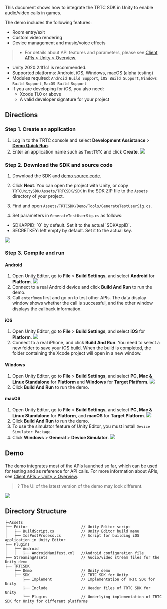This document shows how to integrate the TRTC SDK in Unity to enable audio/video calls in games.

The demo includes the following features:
- Room entry/exit
- Custom video rendering
- Device management and music/voice effects

>
>- For details about API features and parameters, please see [Client APIs > Unity > Overview](https://intl.cloud.tencent.com/document/product/647/40139).
- Unity 2020.2.1f1c1 is recommended.
- Supported platforms: Android, iOS, Windows, macOS (alpha testing)
- Modules required: `Android Build Support`, `iOS Build Support`, `Windows Build Support`, `MacOS Build Support`
- If you are developing for iOS, you also need:
  - Xcode 11.0 or above
  - A valid developer signature for your project

## Directions
[](id:step1)
### Step 1. Create an application
1. Log in to the TRTC console and select **Development Assistance** > **[Demo Quick Run](https://console.cloud.tencent.com/trtc/quickstart)**.
2. Enter an application name such as `TestTRTC` and click **Create**.
![](https://main.qcloudimg.com/raw/7178fb5203b8c1ad9eb4a3b7a3c008d7.png)

[](id:step2)
### Step 2. Download the SDK and source code
1. Download the SDK and [demo source code](https://github.com/tencentyun/TRTCUnitySDK).
2. Click **Next**. You can open the project with Unity, or copy `TRTCUnitySDK/Assets/TRTCSDK/SDK` in the SDK ZIP file to the `Assets` directory of your project.

3. Find and open `Assets/TRTCSDK/Demo/Tools/GenerateTestUserSig.cs`.
4. Set parameters in `GenerateTestUserSig.cs` as follows:
  <ul><li>SDKAPPID: `0` by default. Set it to the actual `SDKAppID`.</li>
  <li>SECRETKEY: left empty by default. Set it to the actual key.</li></ul> 
	<img src="https://main.qcloudimg.com/raw/4dad4541a4a0d400441e9cd75c07ba1e.png"/>

[](id:step3)
### Step 3. Compile and run
#### Android
1. Open Unity Editor, go to **File** > **Build Settings**, and select **Android** for **Platform**.
![](https://main.qcloudimg.com/raw/4464eb891829e3505a59c8ec00cc2414.png)
2. Connect to a real Android device and click **Build And Run** to run the demo.
3. Call `enterRoom` first and go on to test other APIs. The data display window shows whether the call is successful, and the other window displays the callback information.

#### iOS
1. Open Unity Editor, go to **File** > **Build Settings**, and select **iOS** for **Platform**.
![](https://main.qcloudimg.com/raw/3a0ef43000fe53e8e7ff58b6cc243785.png)
2. Connect to a real iPhone, and click **Build And Run**. You need to select a new folder to save your iOS build. When the build is completed, the folder containing the Xcode project will open in a new window.

#### Windows
1. Open Unity Editor, go to **File** > **Build Settings**, and select **PC, Mac & Linux Standalone** for **Platform** and **Windows** for **Target Platform**.
![](https://main.qcloudimg.com/raw/580764f661c06cf71c4952727c409c5e.png)
2. Click **Build And Run** to run the demo.

#### macOS
1. Open Unity Editor, go to **File** > **Build Settings**, and select **PC, Mac & Linux Standalone** for **Platform**, and **macOS** for **Target Platform**.
![](https://main.qcloudimg.com/raw/6f3f9c21aa9eeadd7a4e3be377b2a6b3.png)
2. Click **Build And Run** to run the demo.
3. To use the simulator feature of Unity Editor, you must install `Device Simulator Package`.
4. Click **Windows** > **General** > **Device Simulator**.
![](https://main.qcloudimg.com/raw/79f707b89553528956a888f48b4d4d6d.png)


[](id:demo)
## Demo
The demo integrates most of the APIs launched so far, which can be used for testing and as reference for API calls. For more information about APIs, see [Client APIs > Unity > Overview](https://intl.cloud.tencent.com/document/product/647/40139).
>? The UI of the latest version of the demo may look different.

![](https://main.qcloudimg.com/raw/2ce3ab51c6fdc843c1e8b086b55840c0.png)

## Directory Structure
```
├─Assets
├── Editor                        // Unity Editor script
│   ├── BuildScript.cs            // Unity Editor build menu
│   ├── IosPostProcess.cs         // Script for building iOS application in Unity Editor
├── Plugins
│   ├── Android                   
│   │   ├── AndroidManifest.xml   //Android configuration file
├── StreamingAssets               // Audio/video stream files for the Unity demo
├── TRTCSDK
    ├── Demo                      // Unity demo
    ├── SDK                       // TRTC SDK for Unity
        ├── Implement             // Implementation of TRTC SDK for Unity
        ├── Include               // Header files of TRTC SDK for Unity
        └── Plugins               // Underlying implementation of TRTC SDK for Unity for different platforms
            
```
